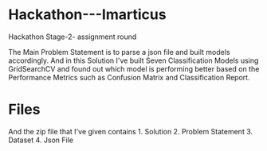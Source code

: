 # Hackathon---Imarticus
Hackathon Stage-2- assignment round


The Main Problem Statement is to parse a json file and built models accordingly. And in this Solution I've built Seven Classification Models using GridSearchCV and found out which model is performing better based on the Performance Metrics such as Confusion Matrix and Classification Report.

# Files
And the zip file that I've given contains
        1. Solution
        2. Problem Statement
        3. Dataset
        4. Json File
